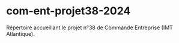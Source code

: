 # com-ent-projet38-2024
Répertoire accueillant le projet n°38 de Commande Entreprise (IMT Atlantique).
